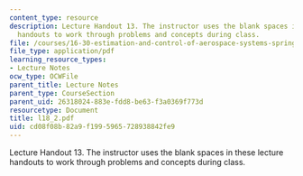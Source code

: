 ```yaml
---
content_type: resource
description: Lecture Handout 13. The instructor uses the blank spaces in these lecture
  handouts to work through problems and concepts during class.
file: /courses/16-30-estimation-and-control-of-aerospace-systems-spring-2004/cd08f08b82a9f1995965728938842fe9_l18_2.pdf
file_type: application/pdf
learning_resource_types:
- Lecture Notes
ocw_type: OCWFile
parent_title: Lecture Notes
parent_type: CourseSection
parent_uid: 26318024-883e-fdd8-be63-f3a0369f773d
resourcetype: Document
title: l18_2.pdf
uid: cd08f08b-82a9-f199-5965-728938842fe9
---
```

Lecture Handout 13. The instructor uses the blank spaces in these lecture handouts to work through problems and concepts during class.

